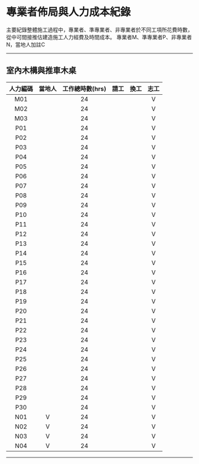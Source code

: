 # 專業者佈局與人力成本紀錄 
主要紀錄整體施工過程中，專業者、準專業者、非專業者於不同工項所花費時數，從中可間接推估建造施工人力經費及時間成本。
專業者M、準專業者P、非專業者N，當地人加註C

***
## 室內木構與推車木桌
|人力編碼|當地人|工作總時數(hrs)|請工|換工|志工|
|:-:|:-:|:-:|:-:|:-:|:-:|
|M01 |   |24   |   |   |V   |
|M02 |   |24   |   |   |V   |
|M03 |   |24   |   |   |V   |
|P01 |   |24   |   |   |V   |
|P02 |   |24   |   |   |V   |
|P03 |   |24   |   |   |V   |
|P04 |   |24   |   |   |V   |
|P05 |   |24   |   |   |V   |
|P06 |   |24   |   |   |V   |
|P07 |   |24   |   |   |V   |
|P08 |   |24   |   |   |V   |
|P09 |   |24   |   |   |V   |
|P10 |   |24   |   |   |V   |
|P11 |   |24   |   |   |V   |
|P12 |   |24   |   |   |V   |
|P13 |   |24   |   |   |V   |
|P14 |   |24   |   |   |V   |
|P15 |   |24   |   |   |V   |
|P16 |   |24   |   |   |V   |
|P17 |   |24   |   |   |V   |
|P18 |   |24   |   |   |V   |
|P19 |   |24   |   |   |V   |
|P20 |   |24   |   |   |V   |
|P21 |   |24   |   |   |V   |
|P22 |   |24   |   |   |V   |
|P23 |   |24   |   |   |V   |
|P24 |   |24   |   |   |V   |
|P25 |   |24   |   |   |V   |
|P26 |   |24   |   |   |V   |
|P27 |   |24   |   |   |V   |
|P28 |   |24   |   |   |V   |
|P29 |   |24   |   |   |V   |
|P30 |   |24   |   |   |V   |
|N01 |V  |24   |   |   |V   |
|N02 |V  |24   |   |   |V   |
|N03 |V  |24   |   |   |V   |
|N04 |V  |24   |   |   |V   |
***